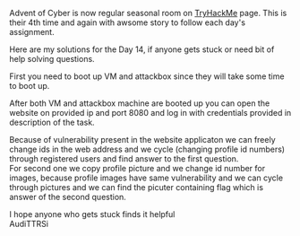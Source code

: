 Advent of Cyber is now regular seasonal room on <a href="https://tryhackme.com/">TryHackMe</a> page.
This is their 4th time and again with awsome story to follow each day's assignment.

Here are my solutions for the Day 14, if anyone gets stuck or need bit of help solving questions.

First you need to boot up VM and attackbox since they will take some time to boot up.

After both VM and attackbox machine are booted up you can open the website on provided ip and port 8080
and log in with credentials provided in description of the task.

Because of vulnerability present in the website applicaton we can freely change ids in the web address and we cycle (changing profile id numbers) through registered users and find answer to the first question.<br>
For second one we copy profile picture and we change id number for images, because profile images have same vulnerability and we can cycle through pictures and we can find the picuter containing flag which is answer of the second question.

I hope anyone who gets stuck finds it helpful<br>
AudiTTRSi
